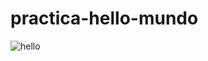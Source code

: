 # practica-hello-mundo
![hello](https://github.com/sfdsadfdsad/practica-hello-mundo/assets/151810183/262a50f3-559c-4abc-86c5-bc162ed0c4da)
